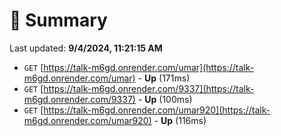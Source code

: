 # 📖 Summary
Last updated: **9/4/2024, 11:21:15 AM**

- `GET` [https://talk-m6gd.onrender.com/umar](https://talk-m6gd.onrender.com/umar) - **Up** (171ms)
- `GET` [https://talk-m6gd.onrender.com/9337](https://talk-m6gd.onrender.com/9337) - **Up** (100ms)
- `GET` [https://talk-m6gd.onrender.com/umar920](https://talk-m6gd.onrender.com/umar920) - **Up** (116ms)
